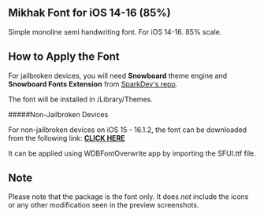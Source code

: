 Mikhak Font for iOS 14-16 (85%)
---------------------------------------------

Simple monoline semi handwriting font. 
For iOS 14-16.
85% scale. 


How to Apply the Font
----------------------


For jailbroken devices, you will need **Snowboard** theme engine and **Snowboard Fonts Extension** from [SparkDev's repo](https://www.sparkdev.me).

The font will be installed in /Library/Themes.


#####Non-Jailbroken Devices

For non-jailbroken devices on iOS 15 - 16.1.2, the font can be downloaded from the following link: **[CLICK HERE](https://drive.google.com/drive/folders/1lT6I9i3ltzdfs3YcHYEv8bJr0ejJD8IT)**

It can be applied using WDBFontOverwrite app by importing the SFUI.ttf file.

Note
----

Please note that the package is the font only. It does *not* include the icons or any other modification seen in the preview screenshots.
